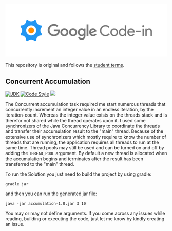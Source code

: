
[![Google Code-in](./assets/codein_logo.png)](https://codein.withgoogle.com/)

This repository is original and follows the
[student terms](https://codein.withgoogle.com/student-terms/).

## Concurrent Accumulation
[![JDK](https://img.shields.io/badge/java-SE8-blue.svg)](http://www.oracle.com/technetwork/java/javase/downloads/jdk8-downloads-2133151.html)
[![Code Style](https://img.shields.io/badge/codestyle-google-blue.svg)](https://google.github.io/styleguide/javaguide.html)
![](https://sonarcloud.io/api/project_badges/measure?project=merlinweber_gci-java&metric=sqale_rating)

The Concurrent accumulation task required me start numerous threads that concurrently increment an integer value in an endless iteration,
by the iteration-count. Whereas the integer value exists on the threads stack and is therefor not shared
while the thread operates upon it. I used some synchronizers of the
Java Concurrency Library to coordinate the threads and transfer their
accumulation result to the "main" thread. 
Because of the extensive use of synchronizers which mostly require to know
the number of threads that are running, the application requires all threads
to run at the same time. Thread pools may still be used and can be turned on 
and off by adding the `THREAD_POOL` argument. By default a new thread is allocated
when the accumulation begins and terminates after the result has been
transferred to the "main" thread. 

To run the Solution you just need to build the project
by using gradle:

``` 
gradle jar
```

and then you can run the generated jar file:
```
java -jar accumulation-1.0.jar 3 10
```

You may or may not define arguments. If you come across any issues while reading, building
or executing the code, just let me know by kindly creating an issue.

